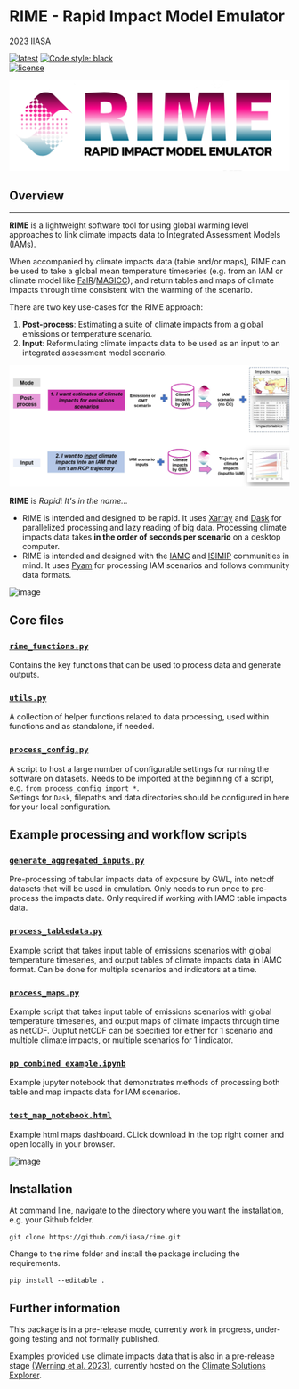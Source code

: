 # RIME - Rapid Impact Model Emulator

2023 IIASA

[![latest](https://img.shields.io/github/last-commit/iiasa/CWatM)](https://github.com/iiasa/CWatM)
[![Code style: black](https://img.shields.io/badge/code%20style-black-000000.svg)](https://github.com/psf/black)  
[![license](https://www.gnu.org/graphics/gplv3-with-text-136x68.png)](https://choosealicense.com/licenses/gpl-3.0/)

![RIME_logo](https://github.com/iiasa/rime/blob/main/assets/RIME_logo2.png?raw=true)  

## Overview  
------------------  

**RIME** is a lightweight software tool for using global warming level approaches to link climate impacts data to Integrated Assessment Models (IAMs).

When accompanied by climate impacts data (table and/or maps), RIME can be used to take a global mean temperature timeseries (e.g. from an IAM or climate model like [FaIR](https://github.com/OMS-NetZero/FAIR)/[MAGICC](https://live.magicc.org/)), and return tables and maps of climate impacts through time consistent with the warming of the scenario.  

There are two key use-cases for the RIME approach:  
1. **Post-process**: Estimating a suite of climate impacts from a global emissions or temperature scenario.  
2. **Input**: Reformulating climate impacts data to be used as an input to an integrated assessment model scenario.  

![RIME_use_cases](https://github.com/iiasa/rime/blob/main/assets/rime_use_cases.jpg?raw=true)  

**RIME** is *Rapid*! *It's in the name...*
 - RIME is intended and designed to be rapid. It uses [Xarray](https://github.com/pydata/xarray) and [Dask](https://github.com/dask/dask) for parallelized processing and lazy reading of big data. Processing climate impacts data takes **in the order of seconds per scenario** on a desktop computer.
 - RIME is intended and designed with the [IAMC](https://www.iamconsortium.org/) and [ISIMIP](https://www.isimip.org) communities in mind. It uses [Pyam](https://github.com/iamconsortium/pyam) for processing IAM scenarios and follows community data formats.

![image](https://github.com/iiasa/rime/assets/17701232/7f3fec80-ab5a-468b-99d8-e759628f7542)


## Core files

### [`rime_functions.py`](https://github.com/iiasa/rime/blob/main/rime/rime_functions.py)   
Contains the key functions that can be used to process data and generate outputs.

### [`utils.py`](https://github.com/iiasa/rime/blob/main/rime/utils.py)  
A collection of helper functions related to data processing, used within functions and as standalone, if needed.

### [`process_config.py`](https://github.com/iiasa/rime/blob/main/rime/process_config.py)  
A script to host a large number of configurable settings for running the software on datasets.
Needs to be imported at the beginning of a script, e.g. `from process_config import *`.  
Settings for `Dask`, filepaths and data directories should be configured in here for your local configuration. 

## Example processing and workflow scripts

### [`generate_aggregated_inputs.py`](https://github.com/iiasa/rime/blob/main/rime/generate_aggregated_inputs.py)  
Pre-processing of tabular impacts data of exposure by GWL, into netcdf datasets that will be used in emulation. Only needs to run once to pre-process the impacts data. Only required if working with IAMC table impacts data.

### [`process_tabledata.py`](https://github.com/iiasa/rime/blob/main/rime/process_tabledata.py)  
Example script that takes input table of emissions scenarios with global temperature timeseries, and output tables of climate impacts data in IAMC format. Can be done for multiple scenarios and indicators at a time. 

### [`process_maps.py`](https://github.com/iiasa/rime/blob/main/rime/process_tabledata.py)  
Example script that takes input table of emissions scenarios with global temperature timeseries, and output maps of climate impacts through time as netCDF. Ouptut netCDF can be specified for either for 1 scenario and multiple climate impacts, or multiple scenarios for 1 indicator.

### [`pp_combined example.ipynb`](https://github.com/iiasa/rime/blob/main/rime/pp_combined_example.py)  
Example jupyter notebook that demonstrates methods of processing both table and map impacts data for IAM scenarios.

### [`test_map_notebook.html`](https://github.com/iiasa/rime/blob/main/rime/test_map_notebook.html)
Example html maps dashboard. CLick download in the top right corner and open locally in your browser.

![image](https://github.com/iiasa/rime/assets/17701232/801e2dbe-cbe8-482f-be9b-1457c92ea23e)


## Installation

At command line, navigate to the directory where you want the installation, e.g. your Github folder.  

	git clone https://github.com/iiasa/rime.git

Change to the rime folder and install the package including the requirements.  

	pip install --editable .

## Further information
This package is in a pre-release mode, currently work in progress, under-going testing and not formally published.  

Examples provided use climate impacts data that is also in a pre-release stage [(Werning et al. 2023)](https://zenodo.org/records/8134869), currently hosted on the [Climate Solutions Explorer](https://www.climate-solutions-explorer.eu/).

